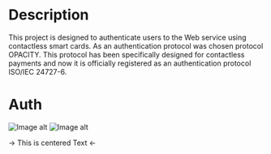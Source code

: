 # Description
This project is designed to authenticate users to the Web service using contactless smart cards. As an authentication protocol was chosen protocol OPACITY. This protocol has been specifically designed for contactless payments and now it is officially registered as an authentication protocol ISO/IEC 24727-6.

# Auth
![Image alt](https://github.com/shevelevsergey/opacity-for-smartcard/raw/master/image/reg.png)
![Image alt](https://github.com/shevelevsergey/opacity-for-smartcard/raw/master/image/auth.png)


-> This is centered Text <-